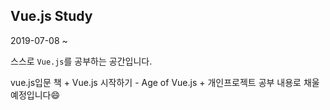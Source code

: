 ## Vue.js Study 



2019-07-08 ~

스스로 `Vue.js`를 공부하는 공간입니다.

vue.js입문 책 + Vue.js 시작하기 - Age of Vue.js  + 개인프로젝트 공부 내용로 채울 예정입니다:smile:

